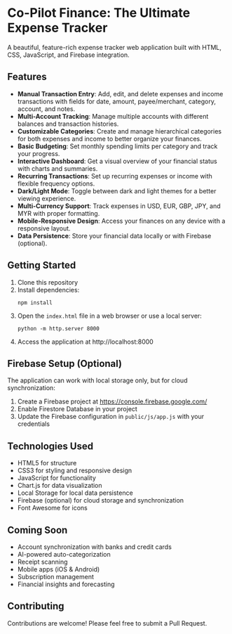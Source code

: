 # Co-Pilot Finance: The Ultimate Expense Tracker

A beautiful, feature-rich expense tracker web application built with HTML, CSS, JavaScript, and Firebase integration.

## Features

- **Manual Transaction Entry**: Add, edit, and delete expenses and income transactions with fields for date, amount, payee/merchant, category, account, and notes.
- **Multi-Account Tracking**: Manage multiple accounts with different balances and transaction histories.
- **Customizable Categories**: Create and manage hierarchical categories for both expenses and income to better organize your finances.
- **Basic Budgeting**: Set monthly spending limits per category and track your progress.
- **Interactive Dashboard**: Get a visual overview of your financial status with charts and summaries.
- **Recurring Transactions**: Set up recurring expenses or income with flexible frequency options.
- **Dark/Light Mode**: Toggle between dark and light themes for a better viewing experience.
- **Multi-Currency Support**: Track expenses in USD, EUR, GBP, JPY, and MYR with proper formatting.
- **Mobile-Responsive Design**: Access your finances on any device with a responsive layout.
- **Data Persistence**: Store your financial data locally or with Firebase (optional).

## Getting Started

1. Clone this repository
2. Install dependencies:
   ```
   npm install
   ```
3. Open the `index.html` file in a web browser or use a local server:
   ```
   python -m http.server 8000
   ```
4. Access the application at http://localhost:8000

## Firebase Setup (Optional)

The application can work with local storage only, but for cloud synchronization:

1. Create a Firebase project at https://console.firebase.google.com/
2. Enable Firestore Database in your project
3. Update the Firebase configuration in `public/js/app.js` with your credentials

## Technologies Used

- HTML5 for structure
- CSS3 for styling and responsive design
- JavaScript for functionality
- Chart.js for data visualization
- Local Storage for local data persistence
- Firebase (optional) for cloud storage and synchronization
- Font Awesome for icons

## Coming Soon

- Account synchronization with banks and credit cards
- AI-powered auto-categorization
- Receipt scanning
- Mobile apps (iOS & Android)
- Subscription management
- Financial insights and forecasting

## Contributing

Contributions are welcome! Please feel free to submit a Pull Request.

